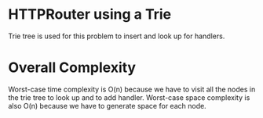 # HTTPRouter using a Trie
Trie tree is used for this problem to insert and look up for handlers.

# Overall Complexity
Worst-case time complexity is O(n) because we have to visit all the nodes in the trie tree to look up and to add handler. Worst-case space complexity is also O(n) because we have to generate space for each node.
